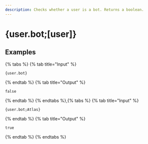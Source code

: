 ```yaml
---
description: Checks whether a user is a bot. Returns a boolean.
---
```

# {user.bot;[user]}
## Examples
{% tabs %}
{% tab title="Input" %}
```text
{user.bot}
```
{% endtab %}
{% tab title="Output" %}
```text
false
```
{% endtab %}
{% endtabs %},{% tabs %}
{% tab title="Input" %}
```text
{user.bot;Atlas}
```
{% endtab %}
{% tab title="Output" %}
```text
true
```
{% endtab %}
{% endtabs %}
